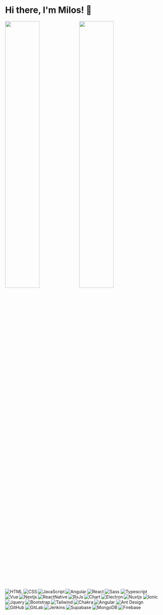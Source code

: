 # Hi there, I'm Milos! 👋

<img align="left" width="47%" src="https://github-readme-stats.vercel.app/api?username=skolsic993&show_icons=true&theme=transparent" />

<img align="left" width="47%" src="https://github-readme-stats.vercel.app/api/top-langs/?username=skolsic993&hide=php,css&theme=transparent&hide_progress=true" />

<img align="left" alt="HTML" src="https://img.shields.io/badge/html5-%23E34F26.svg?style=for-the-badge&logo=html5&logoColor=white" />
<img align="left" alt="CSS" src="https://img.shields.io/badge/css3-%231572B6.svg?style=for-the-badge&logo=css3&logoColor=white" />
<img alt="Sass" src="https://img.shields.io/badge/SASS-hotpink.svg?style=for-the-badge&logo=SASS&logoColor=white" />
<img align="left" alt="JavaScript" src="https://img.shields.io/badge/javascript-%23323330.svg?style=for-the-badge&logo=javascript&logoColor=%23F7DF1E" />
<img alt="Typescript" src="https://img.shields.io/badge/typescript-%23007ACC.svg?style=for-the-badge&logo=typescript&logoColor=white" />

<img align="left" alt="Angular" src="https://img.shields.io/badge/angular-%23DD0031.svg?style=for-the-badge&logo=angular&logoColor=white" />
<img align="left" alt="React" src="https://img.shields.io/badge/react-%2320232a.svg?style=for-the-badge&logo=react&logoColor=%2361DAFB" />
<img align="left" alt="Vue" src="https://img.shields.io/badge/vuejs-%2335495e.svg?style=for-the-badge&logo=vuedotjs&logoColor=%234FC08D" />
<img align="left" alt="Nextjs" src="https://img.shields.io/badge/Next-black?style=for-the-badge&logo=next.js&logoColor=white" />
<img alt="Nuxtjs" src="https://img.shields.io/badge/Nuxt-002E3B?style=for-the-badge&logo=nuxtdotjs&logoColor=#00DC82" />

<img align="left" alt="ReactNative" src="https://img.shields.io/badge/react_native-%2320232a.svg?style=for-the-badge&logo=react&logoColor=%2361DAFB" />
<img alt="Ionic" src="https://img.shields.io/badge/Ionic-%233880FF.svg?style=for-the-badge&logo=Ionic&logoColor=white" />

<img align="left" alt="RxJs" src="https://img.shields.io/badge/rxjs-%23B7178C.svg?style=for-the-badge&logo=reactivex&logoColor=white" />
<img align="left" alt="Chart" src="https://img.shields.io/badge/chart.js-F5788D.svg?style=for-the-badge&logo=chart.js&logoColor=white" />
<img align="left" alt="Electron" src="https://img.shields.io/badge/Electron-191970?style=for-the-badge&logo=Electron&logoColor=white" />
<img align="left" alt="Jquery" src="https://img.shields.io/badge/jquery-%230769AD.svg?style=for-the-badge&logo=jquery&logoColor=white" />
<img alt="Angular" src="https://img.shields.io/badge/Nuxt-002E3B?style=for-the-badge&logo=nuxtdotjs&logoColor=#00DC82" />

<img align="left" alt="Bootstrap" src="https://img.shields.io/badge/bootstrap-%23563D7C.svg?style=for-the-badge&logo=bootstrap&logoColor=white" />
<img align="left" alt="Tailwind" src="https://img.shields.io/badge/tailwindcss-%2338B2AC.svg?style=for-the-badge&logo=tailwind-css&logoColor=white" />
<img align="left" alt="Chakra" src="https://img.shields.io/badge/chakra-%234ED1C5.svg?style=for-the-badge&logo=chakraui&logoColor=white" />
<img alt="Ant Design" src="https://img.shields.io/badge/-AntDesign-%230170FE?style=for-the-badge&logo=ant-design&logoColor=white" />

<img align="left" alt="GitHub" src="https://img.shields.io/badge/github-%23121011.svg?style=for-the-badge&logo=github&logoColor=white" />
<img align="left" alt="GitLab" src="https://img.shields.io/badge/gitlab-%23181717.svg?style=for-the-badge&logo=gitlab&logoColor=white" />
<img align="left" alt="Jenkins" src="https://img.shields.io/badge/jenkins-%232C5263.svg?style=for-the-badge&logo=jenkins&logoColor=white" />
<img align="left" alt="Supabase" src="https://img.shields.io/badge/Supabase-3ECF8E?style=for-the-badge&logo=supabase&logoColor=white" />
<img align="left" alt="MongoDB" src="https://img.shields.io/badge/MongoDB-%234ea94b.svg?style=for-the-badge&logo=mongodb&logoColor=white" />
<img alt="Firebase" src="https://img.shields.io/badge/firebase-%23039BE5.svg?style=for-the-badge&logo=firebase" />





